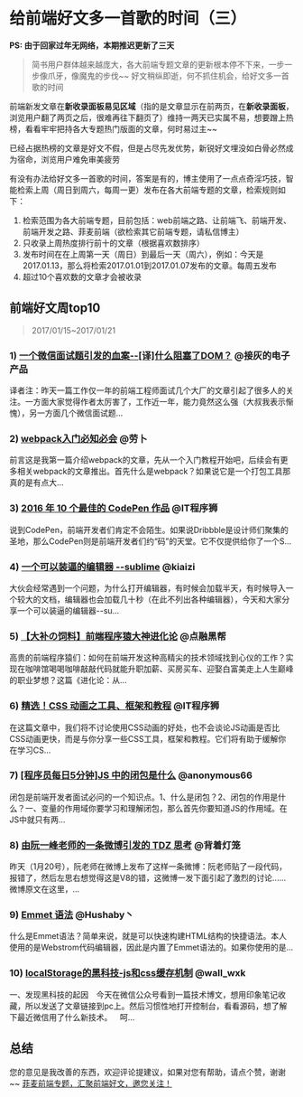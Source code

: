 # 给前端好文多一首歌的时间（三）

**PS: 由于回家过年无网络，本期推迟更新了三天**

> 简书用户群体越来越庞大，各大前端专题文章的更新根本停不下来，一步一步像爪牙，像魔鬼的步伐~~
> 好文稍纵即逝，何不抓住机会，给好文多一首歌的时间

前端新发文章在**新收录面板易见区域**（指的是文章显示在前两页，在**新收录面板**，浏览用户翻了两页之后，很难再往下翻页了）维持一两天已实属不易，想要蹭上热榜，看看牢牢把持各大专题热门版面的文章，何时易过主~~

已经占据热榜的文章是好文不假，但是占尽先发优势，新锐好文埋没如白骨必然成为宿命，浏览用户难免审美疲劳

有没有办法给好文多一首歌的时间，答案是有的，博主使用了一点点奇淫巧技，智能检索上周（周日到周六，每周一更）发布在各大前端专题的文章，检索规则如下：
1. 检索范围为各大前端专题，目前包括：web前端之路、让前端飞、前端开发、前端开发之路、菲麦前端（欲检索其它前端专题，请私信博主）
2. 只收录上周热度排行前十的文章（根据喜欢数排序）
3. 发布时间在在上周第一天（周日）到最后一天（周六），例如：今天是2017.01.13，那么将检索2017.01.01到2017.01.07发布的文章。每周五发布
4. 超过10个喜欢数的文章才会被收录

## 前端好文周top10
> 2017/01/15~2017/01/21



### 1) [一个微信面试题引发的血案--[译]什么阻塞了DOM？](http://www.jianshu.com/p/a4a88f4612d9) @接灰的电子产品
译者注：昨天一篇工作仅一年的前端工程师面试几个大厂的文章引起了很多人的关注。一方面大家觉得作者太厉害了，工作近一年，能力竟然这么强（大叔我表示惭愧），另一方面几个微信面试题...


### 2) [webpack入门必知必会](http://www.jianshu.com/p/1a8ab33c2649) @劳卜
前言这是我第一篇介绍webpack的文章，先从一个入门教程开始吧，后续会有更多相关webpack的文章推出。首先什么是webpack？如果说它是一个打包工具那真的是有点大...


### 3) [2016 年 10 个最佳的 CodePen 作品](http://www.jianshu.com/p/8335a2e295c5) @IT程序狮
说到CodePen，前端开发者们肯定不会陌生。如果说Dribbble是设计师们聚集的圣地，那么CodePen则是前端开发者们约“码”的天堂。它不仅提供给你了一个S...


### 4) [一个可以装逼的编辑器 --sublime](http://www.jianshu.com/p/16e9cd32257e) @kiaizi
大伙会经常遇到一个问题，为什么打开编辑器，有时候会加载半天，有时候导入一个较大的文档，编辑器也会加载几十秒（在此不列出各种编辑器），今天和大家分享一个可以装逼的编辑器--su...


### 5) [【大补の饲料】前端程序猿大神进化论](http://www.jianshu.com/p/2b7615339500) @点融黑帮
高贵的前端程序猿们：如何在前端开发这种高精尖的技术领域找到心仪的工作？实现在咖啡馆喝喝咖啡敲敲代码就能升职加薪、买房买车、迎娶白富美走上人生巅峰的职业梦想？这篇《进化论：从...


### 6) [精选！CSS 动画之工具、框架和教程](http://www.jianshu.com/p/31d6061cd263) @IT程序狮
在这篇文章中，我们将不讨论使用CSS动画的好处，也不会谈论JS动画是否比CSS动画更快，而是与你分享一些CSS工具，框架和教程。它们将有助于缓解你在学习CS...


### 7) [[程序员每日5分钟]JS 中的闭包是什么](http://www.jianshu.com/p/b507241029d3) @anonymous66
闭包是前端开发者面试必问的一个知识点。1、什么是闭包？2、闭包的作用是什么？一、变量的作用域你要学习和理解闭包，那么首先你要知道JS的作用域。在JS中就只有两...


### 8) [由阮一峰老师的一条微博引发的 TDZ 思考](http://www.jianshu.com/p/ebc51ce05416) @背着灯笼
昨天（1月20号），阮老师在微博上发布了这样一条微博：阮老师贴了一段代码，报错了，然后左思右想觉得这是V8的错，这微博一发下面引起了激烈的讨论......微博原文在这里，...


### 9) [Emmet 语法](http://www.jianshu.com/p/9e2f55776bc0) @Hushaby丶
什么是Emmet语法？简单来说，就是可以快速构建HTML结构的快捷语法。本人使用的是Webstrom代码编辑器，因此是内置了Emmet语法的。如果你使用的是...


### 10) [localStorage的黑科技-js和css缓存机制](http://www.jianshu.com/p/0fa0bf842bbb) @wall_wxk
一、发现黑科技的起因 今天在微信公众号看到一篇技术博文，想用印象笔记收藏，所以发送了文章链接到pc上。然后习惯性地打开控制台，看看源码，想了解下最近微信用了什么新技术。 呵...


## 总结
您的意见是我改善的东西，欢迎评论提建议，如果对您有帮助，请点个赞，谢谢~~
[菲麦前端专题，汇聚前端好文，邀您关注！](http://www.jianshu.com/c/4f96d8bcb372)



